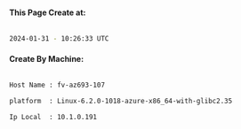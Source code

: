 
   
#### This Page Create at:

```bash

2024-01-31 - 10:26:33 UTC

```

#### Create By Machine:

```bash

Host Name : fv-az693-107

platform  : Linux-6.2.0-1018-azure-x86_64-with-glibc2.35

Ip Local  : 10.1.0.191

```

